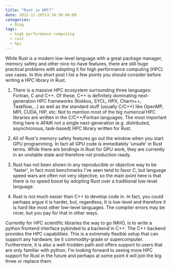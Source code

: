 ```yaml
---
title: "Rust in HPC?"
date: 2022-11-26T13:34:30-04:00
categories:
  - blog
tags:
  - high performance computing
  - rust
  - hpc
---
```


While Rust is a modern low-level language with a great package manager, memory safety and other nice-to-have features, there are still huge practical problems with adopting it for high performance computing (HPC) use cases. In this short post I list a few points you should consider before writing a HPC library in Rust.

1) There is a massive HPC ecosystem surrounding three languages: Fortran, C and C++. Of these, C++ is definitely dominating next-generation HPC frameworks (Kokkos, SYCL, HPX, Charm++, Taskflow,...) as well as the standard stuff (usually C/C++) like OpenMP, MPI, CUDA, HIP, etc. Not to mention most of the big numerical HPC libraries are written in the C/C++/Fortran languages. The most important thing here is AFAIK not a single next-generation (e.g.  distributed, asynchronous, task-based) HPC library written for Rust.

2) All of Rust's memory safety features go out the window when you start GPU programming. In fact all GPU code is immediately 'unsafe' in Rust terms. While there are bindings in Rust for GPU work, they are currently in an unstable state and therefore not production ready.

3) Rust has not been shown in any reproducible or objective way to be 'faster', in fact most benchmarks I've seen tend to favor C, but language speed wars are often not very objective, so the main point here is that there is no speed boost by adopting Rust over a traditional low-level language.

4) Rust is not much easier than C++ to develop code in. In fact, you could perhaps argue it is harder, but, regardless, It is low-level and therefore it is hard like most other low-level languages. The compiler errors may be nicer, but you pay for that in other ways.

 Currently for HPC scientific libraries the way to go IMHO, is to write a python frontend interface pybinded to a backend in C++. The C++ backend provides the HPC capabilities. This is a extremely flexible setup that  can support any hardware, be it commodity-grade or supercomputer. Furthermore, it is also a well-trodden path and offers support to users that are only familiar with python. I'm looking forward to seeing more HPC support for Rust in the future and perhaps at some point it will join the big three or replace them.
